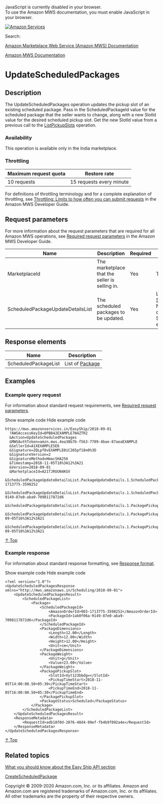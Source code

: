 <div id="MWSDX_noscript">

JavaScript is currently disabled in your browser.  
To use the Amazon MWS documentation, you must enable JavaScript in your
browser.

</div>

<div id="MWSDX_divtop">

[![Amazon
Services](https://images-na.ssl-images-amazon.com/images/G/08/mwsportal/fr_FR/amazonservices.gif "Amazon Services")](http://services.amazon.fr)

<div id="MWSDX_search">

<span id="MWSDX_searchlbl">Search:</span>

</div>

  
<span id="MWSDX_titlebar">[Amazon Marketplace Web Service (Amazon MWS)
Documentation](https://developer.amazonservices.fr/gp/mws/docs.html)</span>

</div>

<div id="MWSDX_divbottom">

<div id="MWSDX_divleft">

<div id="MWSDX_toc">

</div>

</div>

<div id="MWSDX_divright">

<div id="MWSDX_content">

<span id="MWSDX_breadcrumbs">[Amazon MWS
Documentation](https://developer.amazonservices.fr/gp/mws/docs.html)</span>

<div id="EasyShip_UpdateScheduledPackages" class="nested0">

# UpdateScheduledPackages

<div class="body">

</div>

<div id="Description" class="topic concept nested1">

## Description

<div class="body conbody">

The <span class="keyword apiname">UpdateScheduledPackages</span>
operation updates the pickup slot of an existing scheduled package. Pass
in the <span class="keyword parmname">ScheduledPackageId</span> value
for the scheduled package that the seller wants to change, along with a
new <span class="keyword parmname">SlotId</span> value for the desired
scheduled pickup slot. Get the new <span
class="keyword parmname">SlotId</span> value from a previous call to the
<a href="EasyShip_ListPickupSlots.md" class="xref">ListPickupSlots</a>
operation.

<div class="section">

### Availability

This operation is available only in the India marketplace.

</div>

<div class="section">

### Throttling

<div class="p">

<div class="tablenoborder">

| Maximum request quota | Restore rate             |
|-----------------------|--------------------------|
| 10 requests           | 15 requests every minute |

</div>

<span class="ph">For definitions of throttling terminology and for a
complete explanation of throttling, see
<a href="../dev_guide/DG_Throttling.md" class="xref">Throttling: Limits to how often you can submit requests</a>
in the <span class="ph">Amazon MWS Developer Guide</span>.</span>

</div>

</div>

</div>

</div>

<div id="RequestParameters" class="topic reference nested1">

## Request parameters

<div class="body refbody">

<div class="section">

<span class="ph">For more information about the request parameters that
are required for all <span class="ph">Amazon MWS</span> operations, see
<span
class="ph"><a href="../dev_guide/DG_RequiredRequestParameters.md" class="xref">Required request parameters</a></span>
in the <span class="ph">Amazon MWS Developer Guide</span>.</span>

<div class="tablenoborder">

<table id="RequestParameters__RequestParametersTable" class="table" data-cellpadding="4" data-cellspacing="0" data-summary="" data-frame="border" data-border="1" data-rules="all">
<colgroup>
<col style="width: 25%" />
<col style="width: 25%" />
<col style="width: 25%" />
<col style="width: 25%" />
</colgroup>
<thead class="thead" data-align="left">
<tr class="header row">
<th id="d20651e205" class="entry" data-valign="top" width="24.103831891223734%">Name</th>
<th id="d20651e208" class="entry" data-valign="top" width="32.88009888751545%">Description</th>
<th id="d20651e211" class="entry" data-valign="top" width="12.360939431396787%">Required</th>
<th id="d20651e214" class="entry" data-valign="top" width="30.655129789864027%">Values</th>
</tr>
</thead>
<tbody class="tbody">
<tr class="odd row">
<td class="entry" data-valign="top" width="24.103831891223734%" headers="d20651e205 "><span class="keyword parmname">MarketplaceId</span></td>
<td class="entry" data-valign="top" width="32.88009888751545%" headers="d20651e208 ">The marketplace that the seller is selling in.</td>
<td class="entry" data-valign="top" width="12.360939431396787%" headers="d20651e211 ">Yes</td>
<td class="entry" data-valign="top" width="30.655129789864027%" headers="d20651e214 "><span class="ph">Type: xs:string</span></td>
</tr>
<tr class="even row">
<td class="entry" data-valign="top" width="24.103831891223734%" headers="d20651e205 "><span class="keyword parmname">ScheduledPackageUpdateDetailsList</span></td>
<td class="entry" data-valign="top" width="32.88009888751545%" headers="d20651e208 ">The scheduled packages to be updated.</td>
<td class="entry" data-valign="top" width="12.360939431396787%" headers="d20651e211 ">Yes</td>
<td class="entry" data-valign="top" width="30.655129789864027%" headers="d20651e214 ">List of <a href="EasyShip_Datatypes.md#ScheduledPackageUpdateDetails" class="xref" title="Information for updating a package.">ScheduledPackageUpdateDetails</a>
<div class="note note">
<span class="notetitle">Note:</span> Currently you can specify only one <span class="keyword parmname">ScheduledPackageUpdateDetails</span> element.
</div></td>
</tr>
</tbody>
</table>

</div>

</div>

</div>

</div>

<div id="ResponseElements" class="topic reference nested1">

## Response elements

<div class="body refbody">

<div class="tablenoborder">

| Name                                                       | Description                                                                                                               |
|------------------------------------------------------------|---------------------------------------------------------------------------------------------------------------------------|
| <span class="keyword parmname">ScheduledPackageList</span> | List of <a href="EasyShip_Datatypes.md#Package" class="xref" title="Information about a scheduled package.">Package</a> |

</div>

</div>

</div>

<div id="Examples" class="topic reference nested1">

## Examples

<div class="body refbody">

<div class="section">

### Example query request

<span class="ph">For information about standard request requirements,
see
<a href="../dev_guide/DG_RequiredRequestParameters.md" class="xref">Required request parameters</a>.</span>

<span class="ph expander"> <span class="keyword parmname xshow">Show
example code</span> <span class="keyword parmname xhide">Hide example
code</span> </span>

<div class="sectiondiv content">

``` pre
https://mws.amazonservices.in/EasyShip/2018-09-01
  ?AWSAccessKeyId=0PB842EXAMPLE7N4ZTR2
  &Action=UpdateScheduledPackages
  &MWSAuthToken=amzn.mws.4ea38b7b-f563-7709-4bae-87aeaEXAMPLE
  &SellerId=A1XEXAMPLE5E6
  &Signature=ZQLpf8vEXAMPLE0iC265pf18n0%3D
  &SignatureVersion=2
  &SignatureMethod=HmacSHA256
  &Timestamp=2018-11-05T18%3A12%3A21
  &Version=2018-09-01
  &MarketplaceId=A21TJRUUN4KGV
  &ScheduledPackageUpdateDetailsList.PackageUpdateDetails.1.ScheduledPackageId.AmazonOrderId=903-1713775-3598252
  &ScheduledPackageUpdateDetailsList.PackageUpdateDetails.1.ScheduledPackageId.PackageId=1ab0f06a-9149-87e0-aba9-7098117872d6
  &ScheduledPackageUpdateDetailsList.PackageUpdateDetails.1.PackagePickupSlot.SlotId=Xyt123bbdg=
  &ScheduledPackageUpdateDetailsList.PackageUpdateDetails.1.PackagePickupSlot.PickupTimeStart=2018-09-05T16%3A12%3A21
  &ScheduledPackageUpdateDetailsList.PackageUpdateDetails.1.PackagePickupSlot.PickupTimeEnd=2018-09-05T18%3A12%3A21
```

<a href="#Examples" class="xref">↑ Top</a>

</div>

</div>

<div class="section">

### Example response

<span class="ph">For information about standard response formatting, see
<a href="../dev_guide/DG_ResponseFormat.md" class="xref">Response format</a>.</span>

<span class="ph expander"> <span class="keyword parmname xshow">Show
example code</span> <span class="keyword parmname xhide">Hide example
code</span> </span>

<div class="sectiondiv content">

``` pre
<?xml version="1.0"?>
<UpdateScheduledPackagesResponse xmlns="http://mws.amazonaws.in/Scheduling/2018-09-01">
    <UpdateScheduledPackagesResult>
        <ScheduledPackageList>
            <Package>
                <ScheduledPackageId>
                    <AmazonOrderId>903-1713775-3598252</AmazonOrderId>
                    <PackageId>1ab0f06a-9149-87e0-aba9-7098117872d6</PackageId>
                </ScheduledPackageId>
                <PackageDimensions>
                    <Length>12.00</Length>
                    <Width>12.00</Width>
                    <Height>12.00</Height>
                    <Unit>cm</Unit>
                </PackageDimensions>
                <PackageWeight>
                    <Unit>g</Unit>
                    <Value>23.00</Value>
                </PackageWeight>
                <PackagePickupSlot>
                    <SlotId>Xyt123bbdg=</SlotId>
                    <PickupTimeStart>2018-11-05T14:00:00.50+05:30</PickupTimeStart>
                    <PickupTimeEnd>2018-11-05T16:00:00.50+05:30</PickupTimeEnd>
                </PackagePickupSlot>
                <PackageStatus>Scheduled</PackageStatus>
            </Package>
        </ScheduledPackageList>
    </UpdateScheduledPackagesResult>
    <ResponseMetadata>
        <RequestId>adb18f0d-2076-48d4-99ef-fb4b9f892a4e</RequestId>
    </ResponseMetadata>
</UpdateScheduledPackagesResponse>
```

<a href="#Examples" class="xref">↑ Top</a>

</div>

</div>

</div>

</div>

<div id="RelatedTopics" class="topic nested1">

## Related topics

<div class="body">

<a href="EasyShip_Overview.md" class="xref">What you should know about the Easy Ship API section</a>

<a href="EasyShip_CreateScheduledPackage.md" class="xref">CreateScheduledPackage</a>

</div>

</div>

</div>

<div id="MWSDX_footer">

Copyright © 2009-2020 Amazon.com, Inc. or its affiliates. Amazon and
Amazon.com are registered trademarks of Amazon.com, Inc. or its
affiliates. All other trademarks are the property of their respective
owners.

</div>

</div>

</div>

<div style="clear: both;">

</div>

</div>
